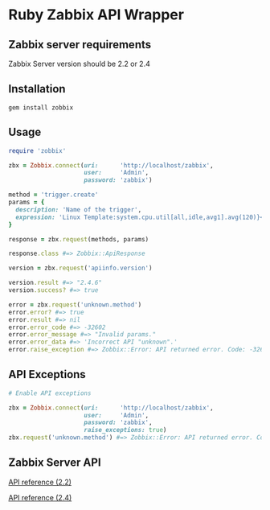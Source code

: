 # Ruby Zabbix API Wrapper

## Zabbix server requirements
Zabbix Server version should be 2.2 or 2.4

## Installation
```
gem install zobbix
```

## Usage
```ruby
require 'zobbix'

zbx = Zobbix.connect(uri:      'http://localhost/zabbix',
                     user:     'Admin',
                     password: 'zabbix')

method = 'trigger.create'
params = {
  description: 'Name of the trigger',
  expression: 'Linux Template:system.cpu.util[all,idle,avg1].avg(120)}<5'
}

response = zbx.request(methods, params)

response.class #=> Zobbix::ApiResponse

version = zbx.request('apiinfo.version')

version.result #=> "2.4.6"
version.success? #=> true

error = zbx.request('unknown.method')
error.error? #=> true
error.result #=> nil
error.error_code #=> -32602
error.error_message #=> "Invalid params."
error.error_data #=> 'Incorrect API "unknown".'
error.raise_exception #=> Zobbix::Error: API returned error. Code: -32602 Message: Invalid params. Data: Incorrect API "unknown".
``` 

## API Exceptions
```ruby
# Enable API exceptions

zbx = Zobbix.connect(uri:      'http://localhost/zabbix',
                     user:     'Admin',
                     password: 'zabbix',
                     raise_exceptions: true)
zbx.request('unknown.method') #=> Zobbix::Error: API returned error. Code: -32602 Message: Invalid params. Data: Incorrect API "unknown".
```

## Zabbix Server API

[API reference (2.2)](https://www.zabbix.com/documentation/2.2/manual/api/reference)

[API reference (2.4)](https://www.zabbix.com/documentation/2.4/manual/api/reference)
